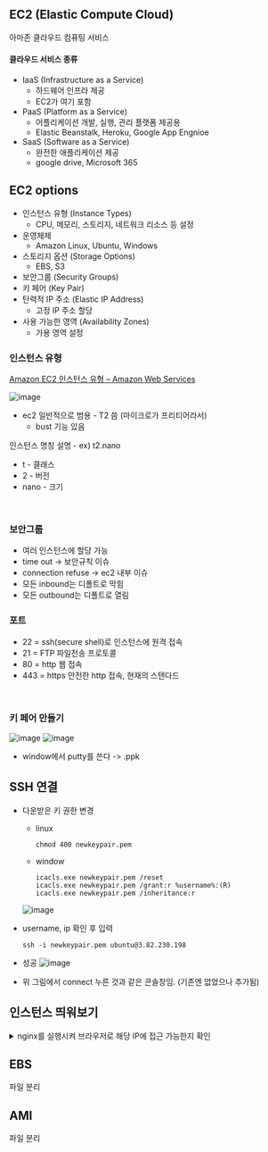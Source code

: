 ## EC2 (Elastic Compute Cloud)

아마존 클라우드 컴퓨팅 서비스

#### 클라우드 서비스 종류
- IaaS (Infrastructure as a Service)
    - 하드웨어 인프라 제공
    - EC2가 여기 포함
- PaaS (Platform as a Service)
    - 어플리케이션 개발, 실행, 관리 플랫폼 제공용
    - Elastic Beanstalk, Heroku, Google App Engnioe
- SaaS (Software as a Service)
    - 완전한 애플리케이션 제공
    - google drive, Microsoft 365

## EC2 options
- 인스턴스 유형 (Instance Types)
    - CPU, 메모리, 스토리지, 네트워크 리소스 등 설정
- 운영체제
    - Amazon Linux, Ubuntu, Windows
- 스토리지 옵션 (Storage Options)
    - EBS, S3
- 보안그룹 (Security Groups)
- 키 페어 (Key Pair) 
- 탄력적 IP 주소 (Elastic IP Address)
    - 고정 IP 주소 할당
- 사용 가능한 영역 (Availability Zones)
    - 가용 영역 설정

### 인스턴스 유형

[Amazon EC2 인스턴스 유형 – Amazon Web Services](https://aws.amazon.com/ko/ec2/instance-types/?nc1=h_ls)

![image](https://github.com/hana2set/study/assets/97689567/0c2b6afa-9872-49e8-82b2-ec8641f33f38)

- ec2 일반적으로 범용 - T2 씀 (마이크로가 프리티어라서)
    - bust 기능 있음

인스턴스 명칭 설명 - ex) t2.nano
- t - 클래스
- 2 - 버전
- nano - 크기

<br>

### 보안그룹

- 여러 인스턴스에 할당 가능
- time out → 보안규칙 이슈
- connection refuse → ec2 내부 이슈
- 모든 inbound는 디폴트로 막힘
- 모든 outbound는 디폴트로 열림

### 포트
- 22 = ssh(secure shell)로 인스턴스에 원격 접속
- 21 = FTP 파일전송 프로토콜
- 80 = http 웹 접속
- 443 = https 안전한 http 접속, 현재의 스탠다드


<br>

### 키 페어 만들기

![image](https://github.com/hana2set/study/assets/97689567/361297e7-2190-4c61-ada7-8679459451f3)
![image](https://github.com/hana2set/study/assets/97689567/2f94b090-9170-4097-9d7a-a6dd044a9c60)

- window에서 putty를 쓴다 -> .ppk

## SSH 연결

- 다운받은 키 권한 변경
    - linux
        ```
        chmod 400 newkeypair.pem
        ```

    - window 
        ```
        icacls.exe newkeypair.pem /reset
        icacls.exe newkeypair.pem /grant:r %username%:(R)
        icacls.exe newkeypair.pem /inheritance:r
        ```

    ![image](https://github.com/hana2set/study/assets/97689567/5f268c8c-1d4b-443f-978c-deddba829848)
- username, ip 확인 후 입력
    ```
    ssh -i newkeypair.pem ubuntu@3.82.230.198
    ```

- 성공
    ![image](https://github.com/hana2set/study/assets/97689567/165d09d3-6762-4182-b68d-132097e23ff8)

- 위 그림에서 connect 누른 것과 같은 콘솔창임. (기존엔 없었으나 추가됨)


## 인스턴스 띄워보기

<details>
  <summary>nginx를 실행시켜 브라우저로 해당 IP에 접근 가능한지 확인</summary>

<br>

1. 보안그룹 설정 (HTTP, HTTPS port 추가)
    - EC2 > Instances > Security

        ![image](https://github.com/hana2set/study/assets/97689567/f0727416-eede-4cf2-b751-8122e5cd940a)

        - 설정된 security groups 선택

        ![image](https://github.com/hana2set/study/assets/97689567/35afa577-a4cb-4599-962a-2ed246af0990)

        - edit inbound rules 클릭

        ![image](https://github.com/hana2set/study/assets/97689567/ebfb7f82-4f49-42dd-a535-614bb0185b77)

        - add rules -> http, https 선택 - 0.0.0.0/0 (전체 선택) -> save rules 클릭

        ![image](https://github.com/hana2set/study/assets/97689567/b5c241b3-90a4-4e19-b68e-acdec2a023f3)

        - Public IPv4 address -> 외부에서 접근가능한 ip 주소

2. EC2 콘솔에서 확인할 수 있는 UI 띄우기

    ![image](https://github.com/hana2set/study/assets/97689567/cf4412cc-06f7-46c6-ba67-b03615d67948)

    ```
    sudo apt-get update
    sudo apt-get install nginx

    echo "<h1>EC2로 띄워봤음! $(hostname -f)</h1>" > /usr/share/nginx/html/

    sudo systemctl start nginx
    sudo systemctl status nginx
    ```

    ![image](https://github.com/hana2set/study/assets/97689567/660a7c6d-bd43-45ba-a923-4a9bb10b7e0e)

3. nginx 실행 중일 때 Public IPv4 address로 접근하면 정상 페이지 출력


### 확인할 것

- time out → 보안규칙 이슈 (inbound의 방화벽)
- connection refuse → ec2 내부 이슈
- 인스턴스 멈췄다 실행하면 public 도메인 바뀜
    - 고정 IP 필요시 elastic ips

</details>




## EBS
파일 분리

## AMI
파일 분리
